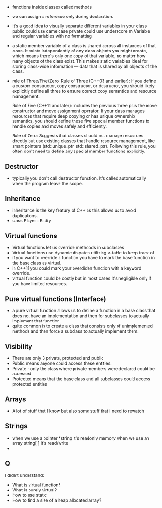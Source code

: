 - functions inside classes called methods
- we can assign a reference only during declaration.
- It's a good idea to visually separate different variables in your class.
    public could use camelcase
    private could use underscore m_Variable and
    regular variables with no formatting
- a static member variable of a class is shared across all instances of that class.
    It exists independently of any class objects you might create, which means there's only one copy of that variable, no matter how many objects of the class exist. This makes static variables ideal for storing class-wide information — data that is shared by all objects of the class.
- rule of Three/Five/Zero:
    Rule of Three (C++03 and earlier): If you define a custom constructor, copy constructor, or destructor, you should likely explicitly define all three to ensure correct copy semantics and resource management.

    Rule of Five (C++11 and later): Includes the previous three plus the move constructor and move assignment operator. If your class manages resources that require deep copying or has unique ownership semantics, you should define these five special member functions to handle copies and moves safely and efficiently.

    Rule of Zero: Suggests that classes should not manage resources directly but use existing classes that handle resource management, like smart pointers (std::unique_ptr, std::shared_ptr). Following this rule, you often don't need to define any special member functions explicitly.

## Destructor
- typically you don't call destructor function. It's called automatically when the program leave the scope.


## Inheritance
- inheritance is the key featury of C++ as this allows us to avoid duplications.
- class Player : Entity

## Virtual functions
- Virtual functions let us override methdods in subclasses
- Virtual functions use dynamic dispatch utilizing v-table to keep track of.
- if you want to override a function you have to mark the base function in the base class as virtual.
- in C++11 you could mark your overdiden function with a keyword override.
- virtual function could be costly but in most cases it's negligible only if you have limited resources.

## Pure virtual functions (Interface)
- a pure virtual function allows us to define a function in a base class that does not have an implementation and then for subclasses to actually implement that function.
- quite common is to create a class that consists only of unimplemented methods and then force a subclass to actually implement them.

## Visibility
- There are only 3  private, protected and public
- Public means anyone could access these entities.
- Private - only the class where private members were declared could be accessed
- Protected means that the base class and all subclasses could access protected entities

## Arrays
- A lot of stuff that I know but also some stuff that i need to rewatch

## Strings
- when we use a pointer *string it's readonly memory when we use an array string[ ] it's read/write
-





## Q
I didn't understand:
- What is virtual function?
- What is purely virtual?
- How to use static
- How to find a size of a heap allocated array?
